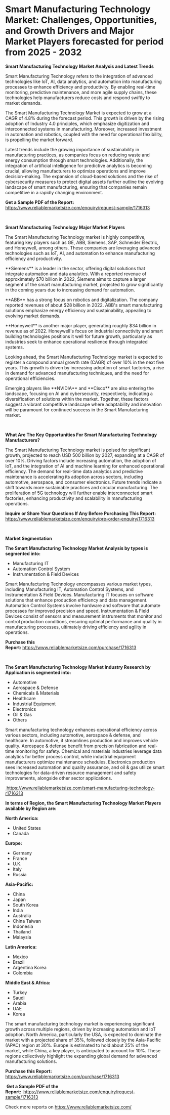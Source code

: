 <p><h1>Smart Manufacturing Technology Market: Challenges, Opportunities, and Growth Drivers and Major Market Players forecasted for period from 2025 - 2032</h1></p><p><strong>Smart Manufacturing Technology Market Analysis and Latest Trends</strong></p>
<p><p>Smart Manufacturing Technology refers to the integration of advanced technologies like IoT, AI, data analytics, and automation into manufacturing processes to enhance efficiency and productivity. By enabling real-time monitoring, predictive maintenance, and more agile supply chains, these technologies help manufacturers reduce costs and respond swiftly to market demands.</p><p>The Smart Manufacturing Technology Market is expected to grow at a CAGR of 4.8% during the forecast period. This growth is driven by the rising adoption of Industry 4.0 principles, which emphasize digitization and interconnected systems in manufacturing. Moreover, increased investment in automation and robotics, coupled with the need for operational flexibility, is propelling the market forward.</p><p>Latest trends include the growing importance of sustainability in manufacturing practices, as companies focus on reducing waste and energy consumption through smart technologies. Additionally, the integration of artificial intelligence for predictive analytics is becoming crucial, allowing manufacturers to optimize operations and improve decision-making. The expansion of cloud-based solutions and the rise of cybersecurity measures to protect digital assets further outline the evolving landscape of smart manufacturing, ensuring that companies remain competitive in a rapidly changing environment.</p></p>
<p><strong>Get a Sample PDF of the Report:&nbsp;</strong> <a href="https://www.reliablemarketsize.com/enquiry/request-sample/1716313?utm_campaign=3262&utm_medium=2&utm_source=Github&utm_content=ia&utm_term=09032025&utm_id=smart-manufacturing-technology">https://www.reliablemarketsize.com/enquiry/request-sample/1716313</a></p>
<p>&nbsp;</p>
<p><strong>Smart Manufacturing Technology Major Market Players</strong></p>
<p><p>The Smart Manufacturing Technology market is highly competitive, featuring key players such as GE, ABB, Siemens, SAP, Schneider Electric, and Honeywell, among others. These companies are leveraging advanced technologies such as IoT, AI, and automation to enhance manufacturing efficiency and productivity.</p><p>**Siemens** is a leader in the sector, offering digital solutions that integrate automation and data analytics. With a reported revenue of approximately $70 billion in 2022, Siemens aims to capture a larger segment of the smart manufacturing market, projected to grow significantly in the coming years due to increasing demand for automation.</p><p>**ABB** has a strong focus on robotics and digitalization. The company reported revenues of about $28 billion in 2022. ABB's smart manufacturing solutions emphasize energy efficiency and sustainability, appealing to evolving market demands.</p><p>**Honeywell** is another major player, generating roughly $34 billion in revenue as of 2022. Honeywell's focus on industrial connectivity and smart building technologies positions it well for future growth, particularly as industries seek to enhance operational resilience through integrated systems.</p><p>Looking ahead, the Smart Manufacturing Technology market is expected to register a compound annual growth rate (CAGR) of over 10% in the next five years. This growth is driven by increasing adoption of smart factories, a rise in demand for advanced manufacturing techniques, and the need for operational efficiencies.</p><p>Emerging players like **NVIDIA** and **Cisco** are also entering the landscape, focusing on AI and cybersecurity, respectively, indicating a diversification of solutions within the market. Together, these factors suggest a vibrant competitive landscape where adaptability and innovation will be paramount for continued success in the Smart Manufacturing market.</p></p>
<p>&nbsp;</p>
<p><strong>What Are The Key Opportunities For Smart Manufacturing Technology Manufacturers?</strong></p>
<p><p>The Smart Manufacturing Technology market is poised for significant growth, projected to reach USD 500 billion by 2027, expanding at a CAGR of over 10%. Driving factors include increasing automation, the adoption of IoT, and the integration of AI and machine learning for enhanced operational efficiency. The demand for real-time data analytics and predictive maintenance is accelerating its adoption across sectors, including automotive, aerospace, and consumer electronics. Future trends indicate a shift towards more sustainable practices and circular manufacturing. The proliferation of 5G technology will further enable interconnected smart factories, enhancing productivity and scalability in manufacturing operations.</p></p>
<p><strong>Inquire or Share Your Questions If Any Before Purchasing This Report:</strong> <a href="https://www.reliablemarketsize.com/enquiry/pre-order-enquiry/1716313?utm_campaign=3262&utm_medium=2&utm_source=Github&utm_content=ia&utm_term=09032025&utm_id=smart-manufacturing-technology">https://www.reliablemarketsize.com/enquiry/pre-order-enquiry/1716313</a></p>
<p>&nbsp;</p>
<p><strong>Market Segmentation</strong></p>
<p><strong>The Smart Manufacturing Technology Market Analysis by types is segmented into:</strong></p>
<p><ul><li>Manufacturing IT</li><li>Automation Control System</li><li>Instrumentation & Field Devices</li></ul></p>
<p><p>Smart Manufacturing Technology encompasses various market types, including Manufacturing IT, Automation Control Systems, and Instrumentation & Field Devices. Manufacturing IT focuses on software solutions that enhance production efficiency and data management. Automation Control Systems involve hardware and software that automate processes for improved precision and speed. Instrumentation & Field Devices consist of sensors and measurement instruments that monitor and control production conditions, ensuring optimal performance and quality in manufacturing processes, ultimately driving efficiency and agility in operations.</p></p>
<p><strong>Purchase this Report:&nbsp;</strong><a href="https://www.reliablemarketsize.com/purchase/1716313?utm_campaign=3262&utm_medium=2&utm_source=Github&utm_content=ia&utm_term=09032025&utm_id=smart-manufacturing-technology">https://www.reliablemarketsize.com/purchase/1716313</a></p>
<p>&nbsp;</p>
<p><strong>The Smart Manufacturing Technology Market Industry Research by Application is segmented into:</strong></p>
<p><ul><li>Automotive</li><li>Aerospace & Defense</li><li>Chemicals & Materials</li><li>Healthcare</li><li>Industrial Equipment</li><li>Electronics</li><li>Oil & Gas</li><li>Others</li></ul></p>
<p><p>Smart manufacturing technology enhances operational efficiency across various sectors, including automotive, aerospace & defense, and healthcare. In automotive, it streamlines production and improves vehicle quality. Aerospace & defense benefit from precision fabrication and real-time monitoring for safety. Chemical and materials industries leverage data analytics for better process control, while industrial equipment manufacturers optimize maintenance schedules. Electronics production sees increased automation and quality assurance, and oil & gas utilize smart technologies for data-driven resource management and safety improvements, alongside other sector applications.</p></p>
<p><a href="https://www.reliablemarketsize.com/smart-manufacturing-technology-r1716313?utm_campaign=3262&utm_medium=2&utm_source=Github&utm_content=ia&utm_term=09032025&utm_id=smart-manufacturing-technology">&nbsp;https://www.reliablemarketsize.com/smart-manufacturing-technology-r1716313</a></p>
<p><strong>In terms of Region, the Smart Manufacturing Technology Market Players available by Region are:</strong></p>
<p>
    <p> <strong> North America: </strong>
        <ul>
            <li>United States</li>
            <li>Canada</li>
        </ul>
        </p> 
    <p> <strong> Europe: </strong>
        <ul>
            <li>Germany</li>
            <li>France</li>
            <li>U.K.</li>
            <li>Italy</li>
            <li>Russia</li>
        </ul>
        </p> 
    <p> <strong> Asia-Pacific: </strong>
        <ul>
            <li>China</li>
            <li>Japan</li>
            <li>South Korea</li>
            <li>India</li>
            <li>Australia</li>
            <li>China Taiwan</li>
            <li>Indonesia</li>
            <li>Thailand</li>
            <li>Malaysia</li>
        </ul>
        </p> 
    <p> <strong> Latin America: </strong>
        <ul>
            <li>Mexico</li>
            <li>Brazil</li>
            <li>Argentina Korea</li>
            <li>Colombia</li>
        </ul>
        </p> 
    <p> <strong> Middle East & Africa: </strong>
        <ul>
            <li>Turkey</li>
            <li>Saudi</li>
            <li>Arabia</li>
            <li>UAE</li>
            <li>Korea</li>
        </ul>
    </p>
    </p>
<p><p>The smart manufacturing technology market is experiencing significant growth across multiple regions, driven by increasing automation and IoT adoption. North America, particularly the USA, is expected to dominate the market with a projected share of 35%, followed closely by the Asia-Pacific (APAC) region at 30%. Europe is estimated to hold about 25% of the market, while China, a key player, is anticipated to account for 10%. These regions collectively highlight the expanding global demand for advanced manufacturing solutions.</p></p>
<p><strong>Purchase this Report: </strong><a href="https://www.reliablemarketsize.com/purchase/1716313?utm_campaign=3262&utm_medium=2&utm_source=Github&utm_content=ia&utm_term=09032025&utm_id=smart-manufacturing-technology">https://www.reliablemarketsize.com/purchase/1716313</a></p>
<p>&nbsp;<strong>Get a Sample PDF of the Report:&nbsp;&nbsp;</strong><a href="https://www.reliablemarketsize.com/enquiry/request-sample/1716313?utm_campaign=3262&utm_medium=2&utm_source=Github&utm_content=ia&utm_term=09032025&utm_id=smart-manufacturing-technology">https://www.reliablemarketsize.com/enquiry/request-sample/1716313</a></p>
<p><strong></strong></p>
<p>Check more reports on <a href="https://www.reliablemarketsize.com/?utm_campaign=3262&utm_medium=2&utm_source=Github&utm_content=ia&utm_term=09032025&utm_id=smart-manufacturing-technology">https://www.reliablemarketsize.com/</a></p>